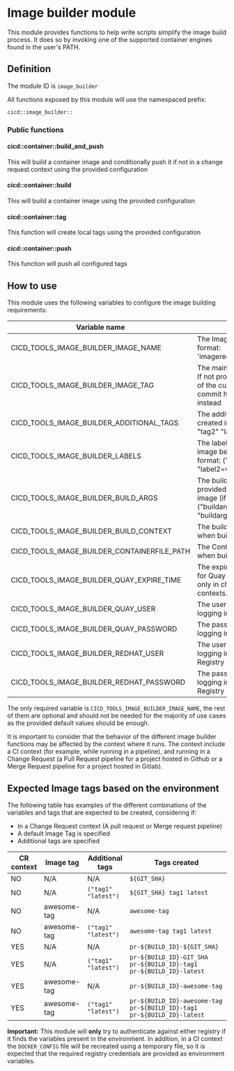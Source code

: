 # Image builder module

This module provides functions to help write scripts simplify the image build process. It does so by
invoking one of the supported container engines found in the user's PATH.

## Definition

The module ID is `image_builder`

All functions exposed by this module will use the namespaced prefix:

```
cicd::image_builder::
```

### Public functions

#### cicd::container::build_and_push

This will build a container image and conditionally push it if not in a change request context using
the provided configuration

#### cicd::container::build

This will build a container image using the provided configuration

#### cicd::container::tag

This function will create local tags using the provided configuration

#### cicd::container::push

This function will push all configured tags

## How to use

This module uses the following variables to configure the image building requirements:

| Variable name                               | Description                                                                                                                       | Default value        | Type   | Mandatory |
|---------------------------------------------|-----------------------------------------------------------------------------------------------------------------------------------|----------------------|--------|-----------|
| CICD_TOOLS_IMAGE_BUILDER_IMAGE_NAME         | The Image name to be used, in format: 'imageregistry/org/image_name'                                                              | `""`                 | string | Yes       |
| CICD_TOOLS_IMAGE_BUILDER_IMAGE_TAG          | The main image tag to be used. If not provided the 7 first chars of the current repository's git commit hash will be used instead | `""`                 | string | No        |
| CICD_TOOLS_IMAGE_BUILDER_ADDITIONAL_TAGS    | The additional tags (if any) to be created in array format: ("tag1" "tag2" "latest")                                              | `()`                 | Array  | No        |
| CICD_TOOLS_IMAGE_BUILDER_LABELS             | The labels (if any) to add to the image being built in array format: ("label1=Value1" "label2=value2")                            | `()`                 | Array  | No        |
| CICD_TOOLS_IMAGE_BUILDER_BUILD_ARGS         | The build arguments to be provided when building the image (if any) in array format: ("buildarg1=Value1" "buildarg2=value2")      | `()`                 | Array  | No        |
| CICD_TOOLS_IMAGE_BUILDER_BUILD_CONTEXT      | The build context path to use when building the image.                                                                            | `.`                  | None   | string    | No|
| CICD_TOOLS_IMAGE_BUILDER_CONTAINERFILE_PATH | The Containerfile path to use when building the image.                                                                            | `Dockerfile`         | None   | string    | No|
| CICD_TOOLS_IMAGE_BUILDER_QUAY_EXPIRE_TIME   | The expire time value to be set for Quay expires labels, used only in change request contexts.                                    | `3d`                 | string | No        |
| CICD_TOOLS_IMAGE_BUILDER_QUAY_USER          | The username to use when logging in to Quay.io                                                                                    | `$QUAY_USER`         | string | No        |
| CICD_TOOLS_IMAGE_BUILDER_QUAY_PASSWORD      | The password to use when logging in to Quay.io                                                                                    | `$QUAY_TOKEN`        | string | No        |
| CICD_TOOLS_IMAGE_BUILDER_REDHAT_USER        | The username to use when logging in to the Red Hat Registry                                                                       | `$RH_REGISTRY_USER`  | string | No        |
| CICD_TOOLS_IMAGE_BUILDER_REDHAT_PASSWORD    | The password to use when logging in to the Red Hat Registry                                                                       | `$RH_REGISTRY_TOKEN` | string | No        |

The only required variable is `CICD_TOOLS_IMAGE_BUILDER_IMAGE_NAME`, the rest of them are optional
and should not be needed for the majority of use cases as the provided default values should be
enough.

It is important to consider that the behavior of the different image builder functions may be
affected by the context where it runs.
The context include a CI context (for example, while running in a pipeline), and running in a Change
Request (a Pull Request pipeline for a project hosted in Github or a Merge Request pipeline for a
project hosted in Gitlab).

## Expected Image tags based on the environment

The following table has examples of the different combinations of the variables and tags that are
expected to be created, considering if:

- In a Change Request context (A pull request or Merge request pipeline)
- A default Image Tag is specified
- Additional tags are specified

| CR context | Image tag   | Additional tags     | Tags created                                                           |
|------------|-------------|---------------------|------------------------------------------------------------------------|
| NO         | N/A         | N/A                 | `${GIT_SHA}`                                                           |
| NO         | N/A         | `("tag1" "latest")` | `${GIT_SHA} tag1 latest`                                               |
| NO         | awesome-tag | N/A                 | `awesome-tag`                                                          |
| NO         | awesome-tag | `("tag1" "latest")` | `awesome-tag tag1 latest`                                              |
| YES        | N/A         | N/A                 | `pr-${BUILD_ID}-${GIT_SHA}`                                            |
| YES        | N/A         | `("tag1" "latest")` | `pr-${BUILD_ID}-GIT_SHA pr-${BUILD_ID}-tag1 pr-${BUILD_ID}-latest`     |
| YES        | awesome-tag | N/A                 | `pr-${BUILD_ID}-awesome-tag`                                           |
| YES        | awesome-tag | `("tag1" "latest")` | `pr-${BUILD_ID}-awesome-tag pr-${BUILD_ID}-tag1 pr-${BUILD_ID}-latest` |

**Important:** This module will **only** try to authenticate against either registry if it finds the
variables present in the environment. In addition, in a CI context the `DOCKER_CONFIG` file will be
recreated using a temporary file, so it is expected that the required registry credentials are
provided as environment variables.


